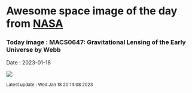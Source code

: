 
# Awesome space image of the day from [NASA](https://api.nasa.gov/)

### Today image : MACS0647: Gravitational Lensing of the Early Universe by Webb
Date : 2023-01-18

![](https://apod.nasa.gov/apod/image/2301/MacsClusterLens_Webb_960.jpg)

<small>Latest update : Wed Jan 18 20:14:08 2023</small>
        